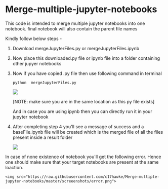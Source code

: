 # Merge-multiple-jupyter-notebooks
This code is intended to merge multiple jupyter notebooks into one notebook. final notebook will also contain the parent file names

Kindly follow below steps -
1. Download mergeJupyterFiles.py or mergeJupyterFiles.ipynb
2. Now place this downloaded.py file or ipynb file into a folder containing other jupyer notebooks
3. 	Now if you have copied .py file then use following command in terminal

	`python  mergeJupyterFiles.py`

	<img src="https://raw.githubusercontent.com/c17hawke/Merge-multiple-jupyter-notebooks/master/screeenshots/command.png">
	
	[NOTE: make sure you are in the same location as this py file exists]
	
	And in case you are using ipynb then you can directly run it in your jupyter notebook

4. After completing step 4 you'll see a message of success and a baseFile.ipynb file will be created which is the merged file of all the files present inside a result folder 

	<img src="https://raw.githubusercontent.com/c17hawke/Merge-multiple-jupyter-notebooks/master/screeenshots/mergedNotebook.png">

In case of none existence of notebook you'll get the following error. Hence one should make sure that your target notebooks are present at the same loaction. 

	<img src="https://raw.githubusercontent.com/c17hawke/Merge-multiple-jupyter-notebooks/master/screeenshots/error.png">
